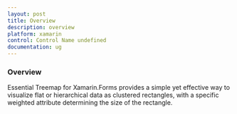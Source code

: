 ```yaml
---
layout: post
title: Overview
description: overview
platform: xamarin
control: Control Name undefined
documentation: ug
---
```


### Overview

Essential Treemap for Xamarin.Forms provides a simple yet effective way to visualize flat or hierarchical data as clustered rectangles, with a specific weighted attribute determining the size of the rectangle.

